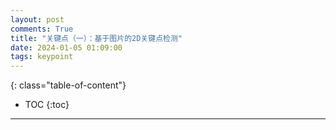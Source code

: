 ```yaml
---
layout: post
comments: True
title: "关键点（一）：基于图片的2D关键点检测"
date: 2024-01-05 01:09:00
tags: keypoint
---
```


<!--more-->

{: class="table-of-content"}
* TOC
{:toc}

---
